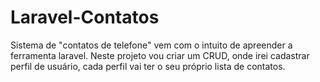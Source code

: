 # Laravel-Contatos

Sistema de "contatos de telefone" vem com o intuito de apreender a ferramenta laravel.
Neste projeto vou criar um CRUD, onde irei cadastrar perfil de usuário, cada perfil vai ter o seu próprio lista de contatos.
